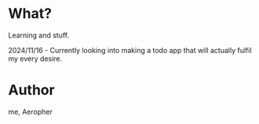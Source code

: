 # What?

Learning and stuff. 

2024/11/16 - Currently looking into making a todo app that will actually fulfil my every desire.

# Author

me, Aeropher

